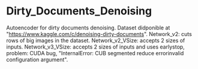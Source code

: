# Dirty_Documents_Denoising
Autoencoder for dirty documents denoising.
Dataset didponible at "https://www.kaggle.com/c/denoising-dirty-documents".
Network_v2: cuts rows of big images in the dataset.
Network_v2_VSize: accepts 2 sizes of inputs.
Network_v3_VSize: accepts 2 sizes of inputs and uses earlystop, problem: CUDA bug, "InternalError: CUB segmented reduce errorinvalid configuration argument".

